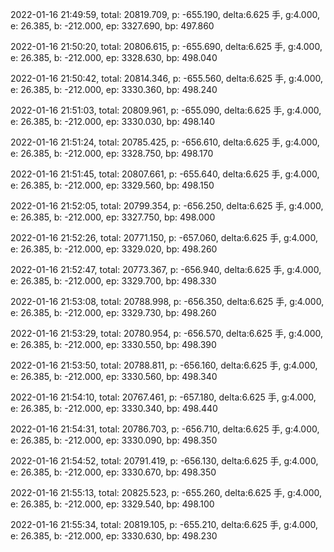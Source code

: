 2022-01-16 21:49:59, total: 20819.709, p: -655.190, delta:6.625 手, g:4.000, e: 26.385, b: -212.000, ep: 3327.690, bp: 497.860

2022-01-16 21:50:20, total: 20806.615, p: -655.690, delta:6.625 手, g:4.000, e: 26.385, b: -212.000, ep: 3328.630, bp: 498.040

2022-01-16 21:50:42, total: 20814.346, p: -655.560, delta:6.625 手, g:4.000, e: 26.385, b: -212.000, ep: 3330.360, bp: 498.240

2022-01-16 21:51:03, total: 20809.961, p: -655.090, delta:6.625 手, g:4.000, e: 26.385, b: -212.000, ep: 3330.030, bp: 498.140

2022-01-16 21:51:24, total: 20785.425, p: -656.610, delta:6.625 手, g:4.000, e: 26.385, b: -212.000, ep: 3328.750, bp: 498.170

2022-01-16 21:51:45, total: 20807.661, p: -655.640, delta:6.625 手, g:4.000, e: 26.385, b: -212.000, ep: 3329.560, bp: 498.150

2022-01-16 21:52:05, total: 20799.354, p: -656.250, delta:6.625 手, g:4.000, e: 26.385, b: -212.000, ep: 3327.750, bp: 498.000

2022-01-16 21:52:26, total: 20771.150, p: -657.060, delta:6.625 手, g:4.000, e: 26.385, b: -212.000, ep: 3329.020, bp: 498.260

2022-01-16 21:52:47, total: 20773.367, p: -656.940, delta:6.625 手, g:4.000, e: 26.385, b: -212.000, ep: 3329.700, bp: 498.330

2022-01-16 21:53:08, total: 20788.998, p: -656.350, delta:6.625 手, g:4.000, e: 26.385, b: -212.000, ep: 3329.730, bp: 498.260

2022-01-16 21:53:29, total: 20780.954, p: -656.570, delta:6.625 手, g:4.000, e: 26.385, b: -212.000, ep: 3330.550, bp: 498.390

2022-01-16 21:53:50, total: 20788.811, p: -656.160, delta:6.625 手, g:4.000, e: 26.385, b: -212.000, ep: 3330.560, bp: 498.340

2022-01-16 21:54:10, total: 20767.461, p: -657.180, delta:6.625 手, g:4.000, e: 26.385, b: -212.000, ep: 3330.340, bp: 498.440

2022-01-16 21:54:31, total: 20786.703, p: -656.710, delta:6.625 手, g:4.000, e: 26.385, b: -212.000, ep: 3330.090, bp: 498.350

2022-01-16 21:54:52, total: 20791.419, p: -656.130, delta:6.625 手, g:4.000, e: 26.385, b: -212.000, ep: 3330.670, bp: 498.350

2022-01-16 21:55:13, total: 20825.523, p: -655.260, delta:6.625 手, g:4.000, e: 26.385, b: -212.000, ep: 3329.540, bp: 498.100

2022-01-16 21:55:34, total: 20819.105, p: -655.210, delta:6.625 手, g:4.000, e: 26.385, b: -212.000, ep: 3330.630, bp: 498.230